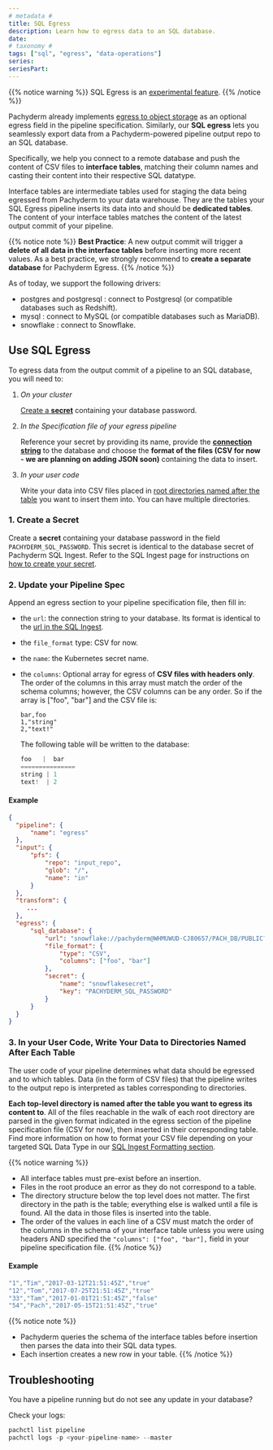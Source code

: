 ```yaml
---
# metadata # 
title: SQL Egress 
description: Learn how to egress data to an SQL database.
date: 
# taxonomy #
tags: ["sql", "egress", "data-operations"]
series:
seriesPart:
---
```


{{% notice warning %}}
SQL Egress is an [experimental feature](../../../../reference/supported-releases/#experimental).
{{% /notice %}}

Pachyderm already implements [egress to object storage](../export-data-egress) as an optional egress field in the pipeline specification. 
Similarly, our **SQL egress** lets you seamlessly export data from a Pachyderm-powered pipeline output repo to an SQL database.

Specifically, we help you connect to a remote database and push the content of CSV files to **interface tables**, matching their column names and casting their content into their respective SQL datatype. 

Interface tables are intermediate tables used for staging the data being egressed from Pachyderm to your data warehouse.
They are the tables your SQL Egress pipeline inserts its data into and should be **dedicated tables**. The content of your interface tables matches the content of the latest output commit of your pipeline. 

{{% notice note %}}
**Best Practice**: A new output commit will trigger a **delete of all data in the interface tables** before inserting more recent values. As a best practice, we strongly recommend to **create a separate database** for Pachyderm Egress. 
{{% /notice %}}

As of today, we support the following drivers:

- postgres and postgresql : connect to Postgresql (or compatible databases such as Redshift).
- mysql : connect to MySQL (or compatible databases such as MariaDB).
- snowflake : connect to Snowflake.
## Use SQL Egress

To egress data from the output commit of a pipeline to an SQL database, you will need to:

 1. *On your cluster* 

    [Create a **secret**](#1-create-a-secret) containing your database password. 

 1. *In the Specification file of your egress pipeline*

    Reference your secret by providing its name, provide the [**connection string**](#2-update-your-pipeline-spec) to the database and choose the **format of the files (CSV for now - we are planning on adding JSON soon)** containing the data to insert.

 1. *In your user code*

    Write your data into CSV files placed in [root directories named after the table](#3-in-your-user-code-write-your-data-to-directories-named-after-each-table) you want to insert them into. 
    You can have multiple directories.

### 1. Create a Secret 

Create a **secret** containing your database password in the field `PACHYDERM_SQL_PASSWORD`. This secret is identical to the database secret of Pachyderm SQL Ingest. Refer to the SQL Ingest page for instructions on [how to create your secret](../sql-ingest).

### 2. Update your Pipeline Spec

Append an egress section to your pipeline specification file, then fill in:

- the `url`: the connection string to your database. Its format is identical to the [url in the SQL Ingest](../sql-ingest#database-connection-url).
- the `file_format` type: CSV for now.
- the `name`: the Kubernetes secret name.
- the `columns`: Optional array for egress of **CSV files with headers only**. The order of the columns in this array must match the order of the schema columns; however, the CSV columns can be any order. So if the array is ["foo", "bar"] and the CSV file is:

    ``` 
    bar,foo
    1,"string"
    2,"text!"
    ```
    The following table will be written to the database:

    ```s
    foo   |  bar
    ===============
    string | 1
    text!  | 2
    ```

#### Example

```json
{
  "pipeline": {
      "name": "egress"
  },
  "input": {
      "pfs": {
          "repo": "input_repo",
          "glob": "/",
          "name": "in"
      }
  },
  "transform": {
     ...
  },
  "egress": {
      "sql_database": {
          "url": "snowflake://pachyderm@WHMUWUD-CJ80657/PACH_DB/PUBLIC?warehouse=COMPUTE_WH",
          "file_format": {
              "type": "CSV",
              "columns": ["foo", "bar"]
          },
          "secret": {
              "name": "snowflakesecret",
              "key": "PACHYDERM_SQL_PASSWORD"
          }
      }
  }
}
```

### 3. In your User Code, Write Your Data to Directories Named After Each Table
 
The user code of your pipeline determines what data should be egressed and to which tables. 
Data (in the form of CSV files) that the pipeline writes to the output repo is interpreted as tables corresponding to directories. 

**Each top-level directory is named after the table you want to egress its content to**. All of the files reachable in the walk of each root directory are parsed in the given format indicated in the egress section of the pipeline specification file (CSV for now), then inserted in their corresponding table. Find more information on how to format your CSV file depending on your targeted SQL Data Type in our [SQL Ingest Formatting section](../sql-ingest#formats-and-sql-datatypes).

{{% notice warning %}}
- All interface tables must pre-exist before an insertion.
- Files in the root produce an error as they do not correspond to a table.
- The directory structure below the top level does not matter.  The first directory in the path is the table; everything else is walked until a file is found.  All the data in those files is inserted into the table.
- The order of the values in each line of a CSV must match the order of the columns in the schema of your interface table unless you were using headers AND specified the `"columns": ["foo", "bar"],` field in your pipeline specification file.
{{% /notice %}}
   
#### Example 
```s
"1","Tim","2017-03-12T21:51:45Z","true"
"12","Tom","2017-07-25T21:51:45Z","true"
"33","Tam","2017-01-01T21:51:45Z","false"
"54","Pach","2017-05-15T21:51:45Z","true"
```

{{% notice note %}}
- Pachyderm queries the schema of the interface tables before insertion then parses the data into their SQL data types.    
- Each insertion creates a new row in your table.
{{% /notice %}}

## Troubleshooting

You have a pipeline running but do not see any update in your database? 

Check your logs:

```s
pachctl list pipeline
pachctl logs -p <your-pipeline-name> --master
```


  

